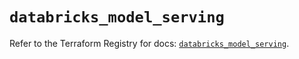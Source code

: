 # `databricks_model_serving`

Refer to the Terraform Registry for docs: [`databricks_model_serving`](https://registry.terraform.io/providers/databricks/databricks/1.44.0/docs/resources/model_serving).
